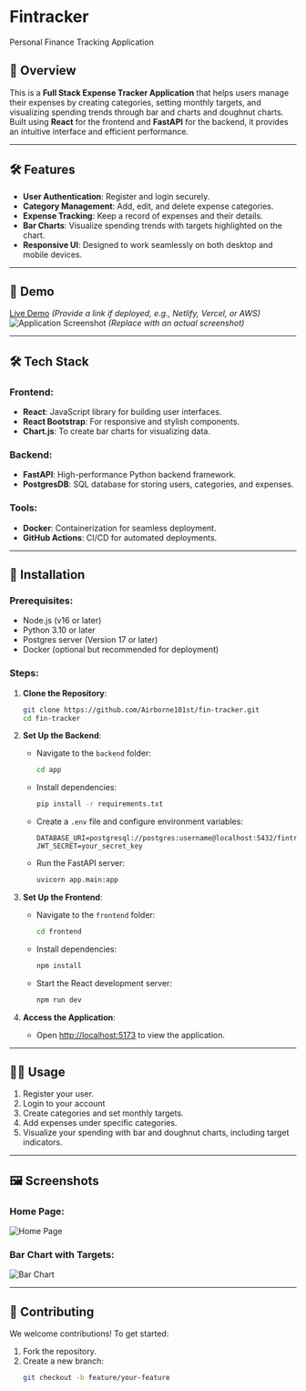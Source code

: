 # Fintracker
Personal Finance Tracking Application


## 🌟 Overview

This is a **Full Stack Expense Tracker Application** that helps users manage their expenses by creating categories, setting monthly targets, and visualizing spending trends through bar and charts and doughnut charts. Built using **React** for the frontend and **FastAPI** for the backend, it provides an intuitive interface and efficient performance.

---

## 🛠️ **Features**

- **User Authentication**: Register and login securely.
- **Category Management**: Add, edit, and delete expense categories.
- **Expense Tracking**: Keep a record of expenses and their details.
- **Bar Charts**: Visualize spending trends with targets highlighted on the chart.
- **Responsive UI**: Designed to work seamlessly on both desktop and mobile devices.

---

## 🚀 **Demo**

[Live Demo](#) *(Provide a link if deployed, e.g., Netlify, Vercel, or AWS)*  
![Application Screenshot](link-to-screenshot.png) *(Replace with an actual screenshot)*

---

## 🛠️ **Tech Stack**

### **Frontend**:
- **React**: JavaScript library for building user interfaces.
- **React Bootstrap**: For responsive and stylish components.
- **Chart.js**: To create bar charts for visualizing data.

### **Backend**:
- **FastAPI**: High-performance Python backend framework.
- **PostgresDB**: SQL database for storing users, categories, and expenses.

### **Tools**:
- **Docker**: Containerization for seamless deployment.
- **GitHub Actions**: CI/CD for automated deployments.

---

## 🔧 **Installation**

### Prerequisites:
- Node.js (v16 or later)
- Python 3.10 or later
- Postgres server (Version 17 or later)
- Docker (optional but recommended for deployment)

### Steps:

1. **Clone the Repository**:
    ```bash
    git clone https://github.com/Airborne101st/fin-tracker.git
    cd fin-tracker
    ```

2. **Set Up the Backend**:
    - Navigate to the `backend` folder:
      ```bash
      cd app
      ```
    - Install dependencies:
      ```bash
      pip install -r requirements.txt
      ```
    - Create a `.env` file and configure environment variables:
      ```env
      DATABASE_URI=postgresql://postgres:username@localhost:5432/fintracker_db
      JWT_SECRET=your_secret_key
      ```
    - Run the FastAPI server:
      ```bash
      uvicorn app.main:app
      ```

3. **Set Up the Frontend**:
    - Navigate to the `frontend` folder:
      ```bash
      cd frontend
      ```
    - Install dependencies:
      ```bash
      npm install
      ```
    - Start the React development server:
      ```bash
      npm run dev
      ```

4. **Access the Application**:
    - Open [http://localhost:5173](http://localhost:5173) to view the application.

---

## 🧑‍💻 **Usage**

1. Register your user.
2. Login to your account
3. Create categories and set monthly targets.
4. Add expenses under specific categories.
5. Visualize your spending with bar and doughnut charts, including target indicators.

---

## 🖼️ **Screenshots**

### Home Page:
![Home Page](link-to-screenshot.png)

### Bar Chart with Targets:
![Bar Chart](link-to-screenshot.png)

---


## 🤝 **Contributing**

We welcome contributions! To get started:

1. Fork the repository.
2. Create a new branch:
   ```bash
   git checkout -b feature/your-feature

